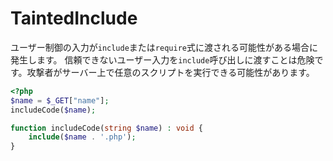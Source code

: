 # TaintedInclude
ユーザー制御の入力が`include`または`require`式に渡される可能性がある場合に発生します。
信頼できないユーザー入力を`include`呼び出しに渡すことは危険です。攻撃者がサーバー上で任意のスクリプトを実行できる可能性があります。

```php
<?php
$name = $_GET["name"];
includeCode($name);

function includeCode(string $name) : void {
    include($name . '.php');
}
```
